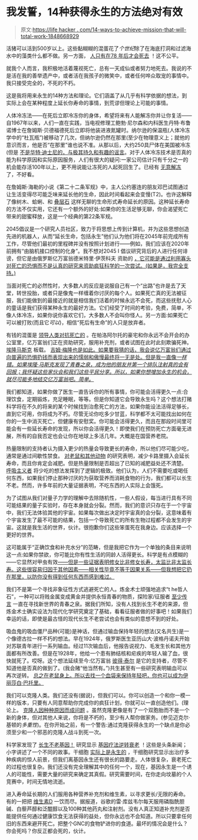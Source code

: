 # 我发誓，14种获得永生的方法绝对有效

> 原文:[https://life hacker . com/14-ways-to-achieve-mission-that-will-total-work-1848668929](https://lifehacker.com/14-ways-to-achieve-immortality-that-will-totally-work-1848668929)

活猪可以活到500岁以上。这些黏糊糊的混蛋花了*个世纪*除了在海底打洞和过滤海水中的藻类什么都不做。另一方面， [人只有在78 年后才会死去](https://www.healthsystemtracker.org/chart-collection/u-s-life-expectancy-compare-countries/) ！这不公平。

就我个人而言，我积极地活着蔑视死亡，总有一天成仙或者努力地死去。我说的不是活在我的善举遗产中，或者活在我孩子的微笑中，或者任何哗众取宠的事情中。我只接受完全的，不死的不朽。

这是我将用来永生的14种方法和理论。它们涵盖了从几乎有科学依据的想法，到实际上会在某种程度上延长你寿命的事情，到荒谬但理论上可能的事情。

人体冷冻法——在死后立即冷冻你的身体，希望将来有人能解冻你并让你复活——自1967年以来，人们一直在实践，当电视修理工鲍勃·尼尔森和内科医生丹特·布鲁诺博士在詹姆斯·贝德福德死后立即将他装进液氮罐时。纳尔逊的保温瓶(人体冷冻学中的“杜瓦瓶”)被移动了几次，但纳尔逊仍然在那里(至少在物理意义上；就他的意识而言，他是否“在那里”谁也说不准。从那以后，大约250具尸体在美国被冷冻(但是 [不是华特·迪士尼的，与极其持久和有趣的谣言](https://www.pbs.org/newshour/health/how-a-strange-rumor-of-walt-disneys-death-became-legend)。对于人体冷冻技术是否真的能为科学原因和实际原因服务，人们有很大的疑问:一家公司估计只有千分之一的机会能存活100年以上，更不用说能让冻死的人起死回生了。已经有 [无意解冻](https://www.theguardian.com/science/2006/mar/17/france.internationalnews) 了，不好看。

在詹姆斯·海勒的小说《第二十二条军规》中，主人公约塞连的朋友邓巴试图通过让生活变得尽可能乏味来延长他的生命，因此时间看起来会变慢(T2)。也许这解释了像树木、蛤蜊、和 [叠层石](https://www.bbc.com/travel/article/20210117-stromatolites-the-earths-oldest-living-lifeforms#:~:text=Stromatolites%20are%20living%20fossils%20and,literally%20means%20%E2%80%9Clayered%20rock%E2%80%9D.) 这样无聊的生命形式寿命延长的原因。这种延长寿命的方法不仅实用，它还有一个额外的好处:如果你的生活足够无聊，你会渴望死亡带来的甜蜜释放，这是一个经典的第22条军规。

2045倡议是一个研究人员社区，致力于将思想上传到计算机，并为这些思想创造先进的机器人，从而“延长生命，包括永生”他们认为他们将在2045年前完成所有工作，尽管他们最初的里程碑并没有按照计划进行——例如，我们应该在2020年前拥有“由脑机接口控制的化身”。我不想对2045 I 倡议研究背后的人进行任何诽谤，但它是由俄罗斯亿万富翁德米特里·伊茨科夫 资助的 [，它可能是通过利用寡头对死亡的恐惧而不是认真的研究来资助疯狂科学的一次尝试。(如果是，我完全支持。)](https://www.jetsetmag.com/lifestyle/technology/2045-russian-billionaire-dmitry-itskov-says-we-could-all-be-immortal/)

当面对死亡的必然性时，大多数人的反应是说服自己有一个“出路”也许是去了天堂，转世投胎，或者只是像鬼一样缠着你讨厌的每个人。如果死亡真的无法被征服，我们能做到的最接近的就是相信我们活着的时候永远不会死，而这些抚慰人心的童话是我们获得某种永生的最好方法。它们经受了时间的考验，免费，简单，不像人体冷冻，如果你说你喜欢它们，大多数人不会叫你怪人。另一方面:如果死亡可以被打败(而且它*可以*)，相信“死后有生命”的人只是放弃者。

有钱的混蛋是 [领导人类对抗死亡的](https://www.cnbc.com/2021/09/21/silicon-valleys-quest-to-live-forever-could-benefit-the-rest-of-us.html) 。在帕洛阿尔托的豪宅和你永远不会开会的办公室里，亿万富翁们正在资助研究，服用补充剂，或者试图在此时此刻欺骗死神。 [埃隆马斯克](https://altoslabs.com/) 板载。 [吉姆·梅隆也是如此。如果要我猜的话，我会说亿万富翁们通过向普遍的恐惧扔钱而表现出来的懦弱和傲慢最终将一无是处。但是我一直像*一样错。如果埃隆·马斯克发现了青春之泉，成为他的朋友并第一个排队注射真的会有回报；我怀疑这些家伙会和我们这些平民分享。所以，如果你想增加永生的机会，就尽可能多地结交亿万富翁吧。简单。*](https://www.juvlabs.com)

我们都知道，如果你做了医生一直告诉你的所有事情，你可能会活得更久一点:合理饮食，定期锻炼，充足睡眠，等等。但是你知道它会导致永生吗？这个想法打赌科学将在不久的将来的某个时候找到治愈死亡的方法，如果你能设法活得足够长，直到它可用，你将成为不朽。尽管无论你吃多少甘蓝，科学都不太可能找出如何在你的一生中消灭死亡，但健康有安慰奖。你可能会活得更久，而且在那段时间里可能会有一些延长寿命的发现，所以你会活得更久！即使我们在预防死亡方面毫无进展，所有的自我否定也会让你在地球上多活几年。大概是在国营养老院。

热量限制的支持者认为摄入更少的热量会导致更长的寿命，所以他们尽可能少吃，通常是通过间歇性禁食。 [对老鼠和其他动物](https://www.cbsnews.com/news/extreme-dieting-fountain-of-youth/) 的研究表明，减少卡路里摄入会延长寿命，而且你肯定会减肥。但是热量限制是否超出了已知的减肥益处还不清楚。 [呼吸主义者](https://www.facebook.com/groups/384647018248951/) 将少吃的想法发挥到了逻辑的极致。他们认为，人们不需要吃或喝任何东西，如果我们停止那种讨厌的为获取营养而消耗食物的行为，我们都可以长生不老。然而，许多年前的大量证据表明，不吃东西的人实际上会饿死。

为了试图从我们对量子力学的理解中去除随机性，一些人假设，每当进行具有不同可能结果的量子实验时，存在本身就会分裂。然而，我们的意识只存在于一个宇宙中，我们无法体验其他的宇宙。如果每次做出决定时宇宙真的会分裂，这意味着有个宇宙发生了最不可能的结果，包括一个导致死亡的所有生物过程都不会发生的宇宙。这就是我生活的世界，伙计。很抱歉你们这些笨蛋死在我身边。应该选择一个更好的世界。

这可能属于“正确饮食和补充水分”的范畴，但是我把它作为一个单独的条目来说明这一点:如果你禁欲，你可能比你有性生活的同龄人活得更长。科学是有点模糊的——它显然对甲虫有效[——但是一些证据表明修女比非修女长寿，太监比非太监长寿。这些很容易归因于其他因素——相关性毕竟不等于因果关系——但我想把它扔在那里，以防你没有得到任何东西而感到难过。](https://www.scotsman.com/health/stay-celibate-live-longer-2470337)

我们不是第一个寻找非象征性方式逃避死亡的人。炼金术士顽强地追求“t he哲人石”，一种可以将贱金属变成黄金并提供永恒青春的物质，探险家/征服者 [至少传言](https://www.nationalgeographic.com/history/article/fountain-of-youth#:~:text=But%20the%20name%20linked%20most,would%20be%20found%20in%20Florida.) 一直在寻找新世界的青春之泉。据我们所知，没有人找到长生不老的来源，但炼金术士确实设法为现代化学研究奠定了基础，看看征服者做的好事吧！如果我们幸运的话，即使是最古怪的现代长生不老尝试也会有类似的意想不到的好处。

吸血鬼的吸血僵尸品种(可能)是神话，但通过输血保持年轻的想法(又名共生)是一个像德古拉一样不朽的想法。早在1924年，俄罗斯医生亚历山大·波格丹诺夫开始对苏联青年进行一系列输血。经过11次输血后，他报告说视力、毛发生长和其他方面都有所改善。但是在1928年，他给一个患有肺结核和疟疾的年轻人输了血，很快就死了。哎呀。这个想法延续至今:亿万富翁 [彼得·泰尔](https://www.vanityfair.com/news/2016/08/peter-thiel-wants-to-inject-himself-with-young-peoples-blood) 是它的支持者，尽管不知道他是否真的做到了。(我会赌“他当然有。”)共生甚至有一些研究表明输血可以再次逆转。 [总之在老鼠身上。所以去找一个血袋来保持年轻吧，你也可以成为伊丽莎白·巴托里。](https://www.science.org/content/article/young-blood-renews-old-mice#:~:text=In%20recent%20years,%20researchers%20studying,a%20specific%20tissue%E2%80%94the%20heart.)

我们可以克隆人类。我们还没有(据说)，但我们可以。你可以创造一个和你一模一样的版本，只要有人同意帮助你完成你的疯狂计划，你就可以一直创造他们。(理论上。 [克隆人因种种原因而成问题](https://www.statnews.com/2020/02/21/human-reproductive-cloning-curious-incident-of-the-dog-in-the-night-time/) 。虽然克隆更像是有了一个双胞胎而不是一个新的身体，但对其他人来说，你将是不朽的，至少有人帮你做家务。(参见迈克尔·基顿的*多重性*)。在你开始之前，有一个警告:通过克隆获得永生的一个缺点是你必须至少和一个邪恶的克隆人战斗到死一次。

科学家发现了 [长生不老基因！](https://www.newscientist.com/article/dn3786-stem-cell-immortality-gene-found/#:~:text=The%20key%20gene%20that%20keeps,cells%20for%20new%20medical%20treatments.) 研究显示 [基因疗法逆转衰老](https://www.reuters.com/article/us-china-genes-ageing/chinese-scientists-develop-gene-therapy-which-could-delay-ageing-idUSKBN29P02V) ！这些是头条新闻；小字讲述了一个不同的故事。干细胞 [实际上是永生的](https://www.sciencedaily.com/releases/2018/03/180307101033.htm#:~:text=Human%20embryonic%20stem%20cells%20are,such%20as%20Alzheimer's%20or%20Huntington's.) ，干细胞研究显示出治疗多种疾病的惊人前景，但我们离基因永生还有很长的路要走。人体很复杂，衰老死亡的过程也很复杂。我们还没有完全理解其中的任何一个，现在，基因永生是一个诱人的可能性，需要大量的研究来确定其真假。研究需要时间，在你走向坟墓的个人竞赛中，时间无情地流逝。

进入寿命延长期的人们服用各种营养补充剂和维生素，以寻求更长/无限的寿命。有的一把把 [维生素D](https://gidmk.medium.com/vitamin-d-covid-19-and-the-promise-of-immortality-bc0a1e7891d8) 一饮而尽。据报道，谷歌的雷·库兹韦尔每天服用磷脂酰胆碱、白藜芦醇和泛醌醇以及100种其他药丸和注射剂。没有人真正知道补充剂是否能提供任何通过健康饮食无法获得的益处，但你永远也不会知道。所以只要拿任何旧的东西来避开死亡。把整个GNC的食物铲进你的食道。最坏的情况会是什么？你会死吗？你反正都会死的，伙计。